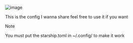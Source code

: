 ![image](https://github.com/user-attachments/assets/faf201a8-12d2-49d7-ab92-b9fbf4321038)

This is the config I wanna share feel free to use it if you want

> [!NOTE]
> You must put the starship.toml in ~/.config/ to make it work
